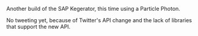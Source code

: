 Another build of the SAP Kegerator, this time using a Particle Photon.

No tweeting yet, because of Twitter's API change and the lack of libraries that support the new API.
